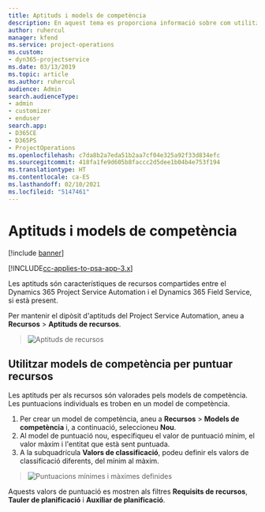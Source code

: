 ```yaml
---
title: Aptituds i models de competència
description: En aquest tema es proporciona informació sobre com utilitzar les aptituds i els models de competència.
author: ruhercul
manager: kfend
ms.service: project-operations
ms.custom:
- dyn365-projectservice
ms.date: 03/13/2019
ms.topic: article
ms.author: ruhercul
audience: Admin
search.audienceType:
- admin
- customizer
- enduser
search.app:
- D365CE
- D365PS
- ProjectOperations
ms.openlocfilehash: c7da8b2a7eda51b2aa7cf04e325a92f33d834efc
ms.sourcegitcommit: 418fa1fe9d605b8faccc2d5dee1b04b4e753f194
ms.translationtype: HT
ms.contentlocale: ca-ES
ms.lasthandoff: 02/10/2021
ms.locfileid: "5147461"
---
```

# <a name="skills-and-proficiency-models"></a>Aptituds i models de competència

[!include [banner](../includes/psa-now-project-operations.md)]

[!INCLUDE[cc-applies-to-psa-app-3.x](../includes/cc-applies-to-psa-app-3x.md)]

Les aptituds són característiques de recursos compartides entre el Dynamics 365 Project Service Automation i el Dynamics 365 Field Service, si està present. 

Per mantenir el dipòsit d'aptituds del Project Service Automation, aneu a **Recursos** \> **Aptituds de recursos**. 

> ![Aptituds de recursos](media/Resource-Management-image84.png)

## <a name="use-proficiency-models-to-rate-resources"></a>Utilitzar models de competència per puntuar recursos

Les aptituds per als recursos són valorades pels models de competència. Les puntuacions individuals es troben en un model de competència. 

1. Per crear un model de competència, aneu a **Recursos** \> **Models de competència** i, a continuació, seleccioneu **Nou**.
2. Al model de puntuació nou, especifiqueu el valor de puntuació mínim, el valor màxim i l'entitat que està sent puntuada.
3. A la subquadrícula **Valors de classificació**, podeu definir els valors de classificació diferents, del mínim al màxim.

> ![Puntuacions mínimes i màximes definides](media/Resource-Management-image85.png)

Aquests valors de puntuació es mostren als filtres **Requisits de recursos**, **Tauler de planificació** i **Auxiliar de planificació**.
